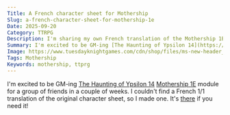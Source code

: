 ```yaml
---
Title: A French character sheet for Mothership
Slug: a-french-character-sheet-for-mothership-1e
Date: 2025-09-20
Category: TTRPG
Description: I'm sharing my own French translation of the Mothership 1E character sheet.
Summary: I'm excited to be GM-ing [The Haunting of Ypsilon 14](https://www.tuesdayknightgames.com/products/the-haunting-of-ypsilon-14) [Mothership 1E](https://www.tuesdayknightgames.com/pages/mothership-rpg) module for a group of friends in a couple of weeks. I couldn't find a French 1/1 translation of the original character sheet, so I made one. It's [there](https://balthazar-rouberol.com/public/Mothership-Character-Sheet-fr.pdf) if you need it!
Image: https://www.tuesdayknightgames.com/cdn/shop/files/ms-new-header_27.jpg
Tags: Mothership
Keywords: mothership, ttprg
---
```


I'm excited to be GM-ing [The Haunting of Ypsilon 14](https://www.tuesdayknightgames.com/products/the-haunting-of-ypsilon-14) [Mothership 1E](https://www.tuesdayknightgames.com/pages/mothership-rpg) module for a group of friends in a couple of weeks. I couldn't find a French 1/1 translation of the original character sheet, so I made one. It's [there](https://balthazar-rouberol.com/public/Mothership-Character-Sheet-fr.pdf) if you need it!
